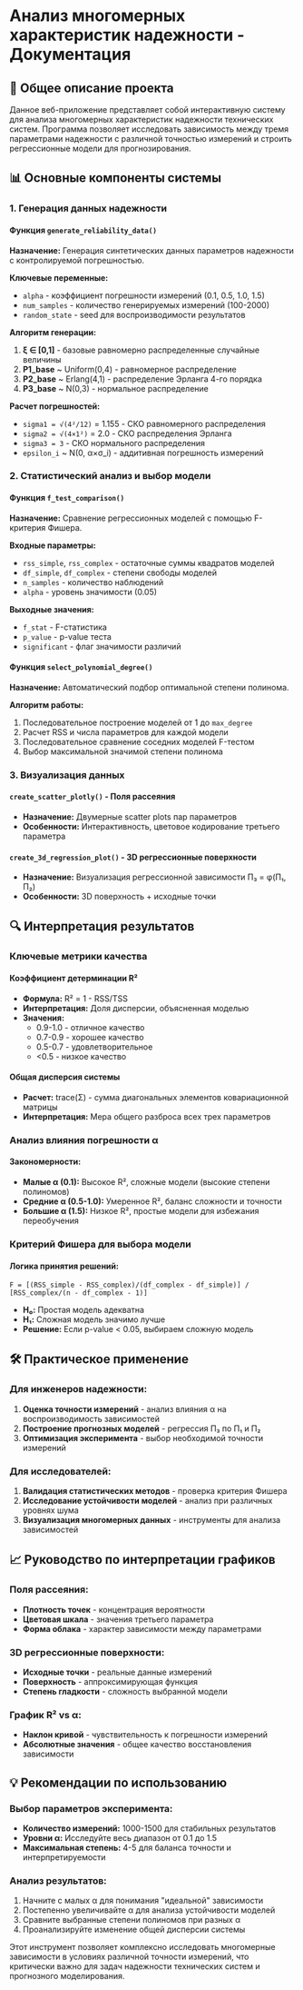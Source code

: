 # Анализ многомерных характеристик надежности - Документация

## 🎯 Общее описание проекта

Данное веб-приложение представляет собой интерактивную систему для анализа многомерных характеристик надежности технических систем. Программа позволяет исследовать зависимость между тремя параметрами надежности с различной точностью измерений и строить регрессионные модели для прогнозирования.

## 📊 Основные компоненты системы

### 1. Генерация данных надежности

#### Функция `generate_reliability_data()`

**Назначение:** Генерация синтетических данных параметров надежности с контролируемой погрешностью.

**Ключевые переменные:**
- `alpha` - коэффициент погрешности измерений (0.1, 0.5, 1.0, 1.5)
- `num_samples` - количество генерируемых измерений (100-2000)
- `random_state` - seed для воспроизводимости результатов

**Алгоритм генерации:**
1. **ξ ∈ [0,1]** - базовые равномерно распределенные случайные величины
2. **P1_base** ~ Uniform(0,4) - равномерное распределение
3. **P2_base** ~ Erlang(4,1) - распределение Эрланга 4-го порядка
4. **P3_base** ~ N(0,3) - нормальное распределение

**Расчет погрешностей:**
- `sigma1 = √(4²/12)` = 1.155 - СКО равномерного распределения
- `sigma2 = √(4×1²)` = 2.0 - СКО распределения Эрланга  
- `sigma3 = 3` - СКО нормального распределения
- `epsilon_i` ~ N(0, α×σ_i) - аддитивная погрешность измерений

### 2. Статистический анализ и выбор модели

#### Функция `f_test_comparison()`

**Назначение:** Сравнение регрессионных моделей с помощью F-критерия Фишера.

**Входные параметры:**
- `rss_simple`, `rss_complex` - остаточные суммы квадратов моделей
- `df_simple`, `df_complex` - степени свободы моделей
- `n_samples` - количество наблюдений
- `alpha` - уровень значимости (0.05)

**Выходные значения:**
- `f_stat` - F-статистика
- `p_value` - p-value теста
- `significant` - флаг значимости различий

#### Функция `select_polynomial_degree()`

**Назначение:** Автоматический подбор оптимальной степени полинома.

**Алгоритм работы:**
1. Последовательное построение моделей от 1 до `max_degree`
2. Расчет RSS и числа параметров для каждой модели
3. Последовательное сравнение соседних моделей F-тестом
4. Выбор максимальной значимой степени полинома

### 3. Визуализация данных

#### `create_scatter_plotly()` - Поля рассеяния
- **Назначение:** Двумерные scatter plots пар параметров
- **Особенности:** Интерактивность, цветовое кодирование третьего параметра

#### `create_3d_regression_plot()` - 3D регрессионные поверхности  
- **Назначение:** Визуализация регрессионной зависимости П₃ = φ(П₁, П₂)
- **Особенности:** 3D поверхность + исходные точки

## 🔍 Интерпретация результатов

### Ключевые метрики качества

#### Коэффициент детерминации R²
- **Формула:** R² = 1 - RSS/TSS
- **Интерпретация:** Доля дисперсии, объясненная моделью
- **Значения:** 
  - 0.9-1.0 - отличное качество
  - 0.7-0.9 - хорошее качество  
  - 0.5-0.7 - удовлетворительное
  - <0.5 - низкое качество

#### Общая дисперсия системы
- **Расчет:** trace(Σ) - сумма диагональных элементов ковариационной матрицы
- **Интерпретация:** Мера общего разброса всех трех параметров

### Анализ влияния погрешности α

#### Закономерности:
- **Малые α (0.1):** Высокое R², сложные модели (высокие степени полиномов)
- **Средние α (0.5-1.0):** Умеренное R², баланс сложности и точности
- **Большие α (1.5):** Низкое R², простые модели для избежания переобучения

### Критерий Фишера для выбора модели

#### Логика принятия решений:
```
F = [(RSS_simple - RSS_complex)/(df_complex - df_simple)] / [RSS_complex/(n - df_complex - 1)]
```
- **H₀:** Простая модель адекватна
- **H₁:** Сложная модель значимо лучше
- **Решение:** Если p-value < 0.05, выбираем сложную модель

## 🛠️ Практическое применение

### Для инженеров надежности:
1. **Оценка точности измерений** - анализ влияния α на воспроизводимость зависимостей
2. **Построение прогнозных моделей** - регрессия П₃ по П₁ и П₂
3. **Оптимизация эксперимента** - выбор необходимой точности измерений

### Для исследователей:
1. **Валидация статистических методов** - проверка критерия Фишера
2. **Исследование устойчивости моделей** - анализ при различных уровнях шума
3. **Визуализация многомерных данных** - инструменты для анализа зависимостей

## 📈 Руководство по интерпретации графиков

### Поля рассеяния:
- **Плотность точек** - концентрация вероятности
- **Цветовая шкала** - значения третьего параметра
- **Форма облака** - характер зависимости между параметрами

### 3D регрессионные поверхности:
- **Исходные точки** - реальные данные измерений
- **Поверхность** - аппроксимирующая функция
- **Степень гладкости** - сложность выбранной модели

### График R² vs α:
- **Наклон кривой** - чувствительность к погрешности измерений
- **Абсолютные значения** - общее качество восстановления зависимости

## 💡 Рекомендации по использованию

### Выбор параметров эксперимента:
- **Количество измерений:** 1000-1500 для стабильных результатов
- **Уровни α:** Исследуйте весь диапазон от 0.1 до 1.5
- **Максимальная степень:** 4-5 для баланса точности и интерпретируемости

### Анализ результатов:
1. Начните с малых α для понимания "идеальной" зависимости
2. Постепенно увеличивайте α для анализа устойчивости моделей
3. Сравните выбранные степени полиномов при разных α
4. Проанализируйте изменение общей дисперсии системы

Этот инструмент позволяет комплексно исследовать многомерные зависимости в условиях различной точности измерений, что критически важно для задач надежности технических систем и прогнозного моделирования.